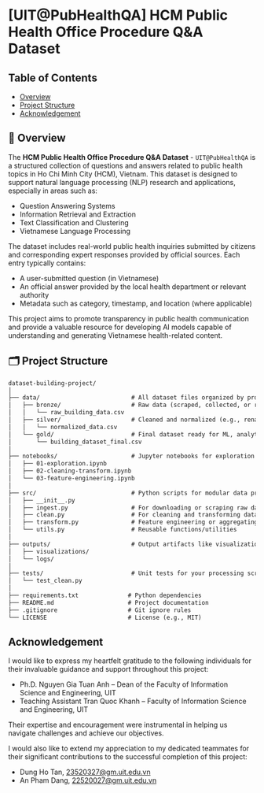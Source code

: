 # [UIT@PubHealthQA] HCM Public Health Office Procedure Q&A Dataset

## Table of Contents
- [Overview](#-overview)
- [Project Structure](#%EF%B8%8F-project-structure)
- [Acknowledgement](#acknowledgement)

## 🧾 Overview
The **HCM Public Health Office Procedure Q&A Dataset** - `UIT@PubHealthQA` is a structured collection of questions and answers related to public health topics in Ho Chi Minh City (HCM), Vietnam. This dataset is designed to support natural language processing (NLP) research and applications, especially in areas such as:
- Question Answering Systems
- Information Retrieval and Extraction
- Text Classification and Clustering
- Vietnamese Language Processing

The dataset includes real-world public health inquiries submitted by citizens and corresponding expert responses provided by official sources. Each entry typically contains:
- A user-submitted question (in Vietnamese)
- An official answer provided by the local health department or relevant authority
- Metadata such as category, timestamp, and location (where applicable)

This project aims to promote transparency in public health communication and provide a valuable resource for developing AI models capable of understanding and generating Vietnamese health-related content.


## 🗂️ Project Structure
```tex
dataset-building-project/
│
├── data/                          # All dataset files organized by processing stage
│   ├── bronze/                    # Raw data (scraped, collected, or received)
│   │   └── raw_building_data.csv
│   ├── silver/                    # Cleaned and normalized (e.g., renamed fields, fixed types)
│   │   └── normalized_data.csv
│   └── gold/                      # Final dataset ready for ML, analytics, or publishing
│       └── building_dataset_final.csv
│
├── notebooks/                     # Jupyter notebooks for exploration and processing
│   ├── 01-exploration.ipynb
│   ├── 02-cleaning-transform.ipynb
│   └── 03-feature-engineering.ipynb
│
├── src/                           # Python scripts for modular data processing
│   ├── __init__.py
│   ├── ingest.py                  # For downloading or scraping raw data
│   ├── clean.py                   # For cleaning and transforming data (bronze → silver)
│   ├── transform.py               # Feature engineering or aggregating (silver → gold)
│   └── utils.py                   # Reusable functions/utilities
│
├── outputs/                       # Output artifacts like visualizations or logs
│   ├── visualizations/
│   └── logs/
│
├── tests/                         # Unit tests for your processing scripts
│   └── test_clean.py
│
├── requirements.txt              # Python dependencies
├── README.md                     # Project documentation
├── .gitignore                    # Git ignore rules
└── LICENSE                       # License (e.g., MIT)
```

## Acknowledgement
I would like to express my heartfelt gratitude to the following individuals for their invaluable guidance and support throughout this project:
- Ph.D. Nguyen Gia Tuan Anh – Dean of the Faculty of Information Science and Engineering, UIT
- Teaching Assistant Tran Quoc Khanh – Faculty of Information Science and Engineering, UIT

Their expertise and encouragement were instrumental in helping us navigate challenges and achieve our objectives.

I would also like to extend my appreciation to my dedicated teammates for their significant contributions to the successful completion of this project:
- Dung Ho Tan, 23520327@gm.uit.edu.vn
- An Pham Dang, 22520027@gm.uit.edu.vn
